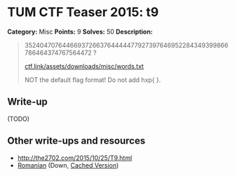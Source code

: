 # TUM CTF Teaser 2015: t9

**Category:** Misc
**Points:** 9
**Solves:** 50
**Description:**

> 352404707644669372663764444477927397646952284349399866786464374767564472 ?
> 
> [ctf.link/assets/downloads/misc/words.txt](ctf.link/assets/downloads/misc/words.txt)
> 
> 
> NOT the default flag format! Do not add hxp{ }.
> 
> 
> <!--
> "Theoretisch schon"
>       ~ Challenge Author
> -->


## Write-up

(TODO)

## Other write-ups and resources

* <http://the2702.com/2015/10/25/T9.html>
* [Romanian](http://pwn.ro/2015/tum-ctf-teaser-kteva-write-up-uri.html) (Down, [Cached Version](http://webcache.googleusercontent.com/search?q=cache:_cZomTKiHhUJ:pwn.ro/2015/tum-ctf-teaser-kteva-write-up-uri.html+&cd=5&hl=de&ct=clnk&gl=de))
